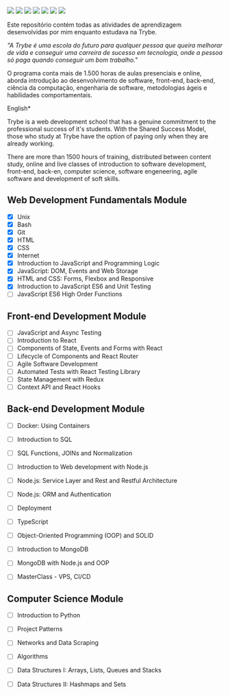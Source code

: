 <img src="https://img.shields.io/badge/JavaScript-323330?style=for-the-badge&logo=javascript&logoColor=F7DF1E"> <img src="https://img.shields.io/badge/React-20232A?style=for-the-badge&logo=react&logoColor=61DAFB">
<img src="https://img.shields.io/badge/Node.js-339933?style=for-the-badge&logo=nodedotjs&logoColor=white">
<img src="https://img.shields.io/badge/TypeScript-007ACC?style=for-the-badge&logo=typescript&logoColor=white">
<img src="https://img.shields.io/badge/Python-FFD43B?style=for-the-badge&logo=python&logoColor=blue"> 
<img src="https://img.shields.io/badge/Docker-2CA5E0?style=for-the-badge&logo=docker&logoColor=white">
<img src="https://img.shields.io/badge/MongoDB-4EA94B?style=for-the-badge&logo=mongodb&logoColor=white">

Este repositório contém todas as atividades de aprendizagem desenvolvidas por mim enquanto estudava na Trybe.

*"A Trybe é uma escola do futuro para qualquer pessoa que queira melhorar de vida e conseguir uma carreira de sucesso em tecnologia, onde a pessoa só paga quando conseguir um bom trabalho."*

O programa conta mais de 1.500 horas de aulas presenciais e online, aborda introdução ao desenvolvimento de software, front-end, back-end, ciência da computação, engenharia de software, metodologias ágeis e habilidades comportamentais.

English*

Trybe is a web development school that has a genuine commitment to the professional success of it's students. With the Shared Success Model, those who study at Trybe have the option of paying only when they are already working.

There are more than 1500 hours of training, distributed between content study, online and live classes of introduction to software development, front-end, back-en, computer science, software engeneering, agile software and development of soft skills.

## Web Development Fundamentals Module

 - [x] Unix
 - [x] Bash
 - [x] Git
 - [x] HTML
 - [x] CSS
 - [x] Internet
 - [x] Introduction to JavaScript and Programming Logic
 - [x] JavaScript: DOM, Events and Web Storage
 - [x] HTML and CSS: Forms, Flexbox and Responsive 
 - [x] Introduction to JavaScript ES6 and Unit Testing
 - [ ] JavaScript ES6 High Order Functions
 
 ## Front-end Development Module
 
 - [ ] JavaScript and Async Testing
 - [ ] Introduction to React
 - [ ] Components of State, Events and Forms with React
 - [ ] Lifecycle of Components and React Router
 - [ ] Agile Software Development
 - [ ] Automated Tests with React Testing Library
 - [ ] State Management with Redux
 - [ ] Context API and React Hooks
 
 ## Back-end Development Module
 
 - [ ] Docker: Using Containers
 - [ ] Introduction to SQL
 - [ ] SQL Functions, JOINs and Normalization
 - [ ] Introduction to Web development with Node.js
 - [ ] Node.js: Service Layer and Rest and Restful Architecture 
 - [ ] Node.js: ORM and Authentication
 - [ ] Deployment
 - [ ] TypeScript
 - [ ] Object-Oriented Programming (OOP) and SOLID
 - [ ] Introduction to MongoDB
 - [ ] MongoDB with Node.js and OOP
 - [ ] MasterClass - VPS, CI/CD
 
 
 ## Computer Science Module
 
 - [ ] Introduction to Python
 - [ ] Project Patterns
 - [ ] Networks and Data Scraping
 - [ ] Algorithms
 - [ ] Data Structures I: Arrays, Lists, Queues and Stacks
 - [ ] Data Structures II: Hashmaps and Sets
 
